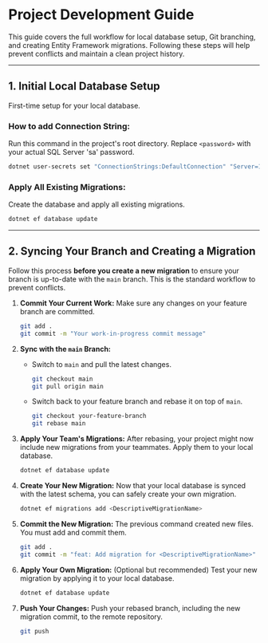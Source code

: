 
# Project Development Guide

This guide covers the full workflow for local database setup, Git branching, and creating Entity Framework migrations. Following these steps will help prevent conflicts and maintain a clean project history.

---

## 1. Initial Local Database Setup

First-time setup for your local database.

### How to add Connection String:

Run this command in the project's root directory. Replace `<password>` with your actual SQL Server 'sa' password.

```bash
dotnet user-secrets set "ConnectionStrings:DefaultConnection" "Server=127.0.0.1,1433;Database=budgetbay_local;User Id=sa;Password=<password>;TrustServerCertificate=True;"
```

### Apply All Existing Migrations:

Create the database and apply all existing migrations.

```bash
dotnet ef database update
```

-----

## 2\. Syncing Your Branch and Creating a Migration

Follow this process **before you create a new migration** to ensure your branch is up-to-date with the `main` branch. This is the standard workflow to prevent conflicts.

1.  **Commit Your Current Work:** Make sure any changes on your feature branch are committed.

    ```bash
    git add .
    git commit -m "Your work-in-progress commit message"
    ```

2.  **Sync with the `main` Branch:**

      * Switch to `main` and pull the latest changes.
        ```bash
        git checkout main
        git pull origin main
        ```
      * Switch back to your feature branch and rebase it on top of `main`.
        ```bash
        git checkout your-feature-branch
        git rebase main
        ```

3.  **Apply Your Team's Migrations:** After rebasing, your project might now include new migrations from your teammates. Apply them to your local database.

    ```bash
    dotnet ef database update
    ```

4.  **Create Your New Migration:** Now that your local database is synced with the latest schema, you can safely create your own migration.

    ```bash
    dotnet ef migrations add <DescriptiveMigrationName>
    ```

5.  **Commit the New Migration:** The previous command created new files. You must add and commit them.

    ```bash
    git add .
    git commit -m "feat: Add migration for <DescriptiveMigrationName>"
    ```

6.  **Apply Your Own Migration:** (Optional but recommended) Test your new migration by applying it to your local database.

    ```bash
    dotnet ef database update
    ```

7.  **Push Your Changes:** Push your rebased branch, including the new migration commit, to the remote repository.

    ```bash
    git push
    ```
